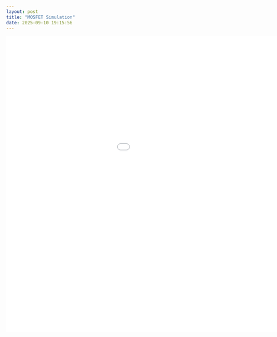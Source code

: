 ```yaml
---
layout: post
title: "MOSFET Simulation"
date: 2025-09-10 19:15:56
---
```


<p>
<iframe src="simulations/mosfet-simulation/index.html" width="1200" height="800" style="border:none;"></iframe>
</p>
